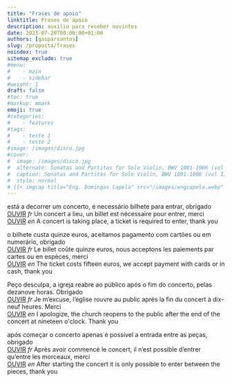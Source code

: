 ```yaml
---
title: "Frases de apoio"
linktitle: Frases de apoio
description: auxílio para receber ouvintes
date: 2023-07-20T00:00:00+01:00
authors: [gasparsantos]
slug: /proposta/frases
noindex: true
sitemap_exclude: true
#menu:
#    - main
#    - sidebar
#weight: 1
draft: false
#toc: true
#markup: mmark
emoji: true
#categories:
#    - features
#tags:
#    - teste 1
#    - teste 2
#image: /images/disco.jpg
#cover:
#  image: /images/disco.jpg
#  alternate: Sonatas and Partitas for Solo Violin, BWV 1001-1006 (vol I)
#  caption: Sonatas and Partitas for Solo Violin, BWV 1001-1006 (vol I)
#  style: normal
# {{< imgcap title="Eng. Domingos Capela" src="/images/engcapela.webp" >}}
---
```


está a decorrer um concerto, é necessário bilhete para entrar, obrigado\
[OUVIR](/audio/fr01.mp3) *fr* Un concert a lieu, un billet est nécessaire pour entrer, merci\
[OUVIR](/audio/en01.mp3) *en* A concert is taking place, a ticket is required to enter, thank you

o bilhete custa quinze euros, aceitamos pagamento com cartões ou em numerário, obrigado\
[OUVIR](/audio/fr02.mp3) *fr* Le billet coûte quinze euros, nous acceptons les paiements par cartes ou en espèces, merci\
[OUVIR](/audio/en02.mp3) *en* The ticket costs fifteen euros, we accept payment with cards or in cash, thank you

Peço desculpa, a igreja reabre ao público após o fim do concerto, pelas dezanove horas. Obrigado\
[OUVIR](/audio/fr03.mp3) *fr* Je m’excuse, l’église rouvre au public après la fin du concert à dix-neuf heures. Merci\
[OUVIR](/audio/en03.mp3) *en* I apologize, the church reopens to the public after the end of the concert at nineteen o'clock. Thank you

após começar o concerto apenas é possível a entrada entre as peças, obrigado\
[OUVIR](/audio/fr04.mp3) *fr* Après avoir commencé le concert, il n’est possible d’entrer qu’entre les morceaux, merci\
[OUVIR](/audio/en04.mp3) *en* After starting the concert it is only possible to enter between the pieces, thank you
